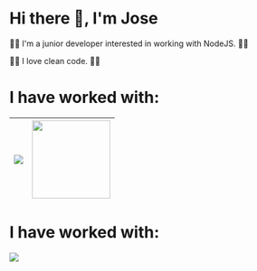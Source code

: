 # Hi there 👋, I'm Jose

👷👷 I'm a junior developer interested in working with NodeJS. 👷👷

📝📝 I love clean code. 📝📝

# I have worked with:
| <img src="https://github-readme-stats.vercel.app/api?username=joseereyes&show_icons=true&theme=tokyonight"/>  |  <img with="" height="138" src="https://github-readme-stats.vercel.app/api/top-langs/?username=joseereyes&layout=compact"/>  |
|---|---|








# I have worked with: 

<img src="https://cdn.discordapp.com/attachments/741804505191940166/862004098407858186/unknown.png" />
